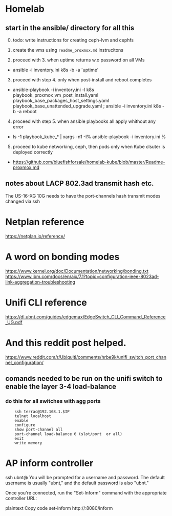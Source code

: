 # Homelab
## start in the ansible/ directory for all this
0. todo: write instructions for creating ceph-lvm and cephfs

1. create the vms using `readme_proxmox.md` instrucitons

2. proceed with 3. when uptime returns w.o password on all VMs
  - ansible -i inventory.ini k8s  -b -a 'uptime'

3. proceed with step 4. only when post-install and reboot completes
  - ansible-playbook -i inventory.ini -l k8s playbook_proxmox_vm_post_install.yaml playbook_base_packages_host_settings.yaml playbook_base_unattended_upgrade.yaml ; ansible -i inventory.ini k8s  -b -a reboot

4. proceed with step 5. when ansible playbooks all apply whithout any error
  - ls -1 playbook_kube_* | xargs -n1 -I% ansible-playbook -i inventory.ini  %

5. proceed to kube networking, ceph, then pods only when Kube clsuter is deployed correctly
  - https://github.com/bluefishforsale/homelab-kube/blob/master/Readme-proxmox.md

## notes about LACP 802.3ad transmit hash etc.
The US-16-XG 10G needs to have the port-channels hash transmit modes changed via ssh

# Netplan reference
https://netplan.io/reference/

# A word on bonding modes
https://www.kernel.org/doc/Documentation/networking/bonding.txt
https://www.ibm.com/docs/en/aix/7.1?topic=configuration-ieee-8023ad-link-aggregation-troubleshooting

# Unifi CLI reference
https://dl.ubnt.com/guides/edgemax/EdgeSwitch_CLI_Command_Reference_UG.pdf

# And this reddit post helped.
https://www.reddit.com/r/Ubiquiti/comments/hrbe9k/unifi_switch_port_channel_configuration/

## comands needed to be run on the unifi switch to enable the layer 3-4 load-balance
### do this for all switches with agg ports
```
    ssh terrac@192.168.1.$IP
    telnet localhost
    enable
    configure
    show port-channel all
    port-channel load-balance 6 (slot/port  or all)
    exit
    write memory

```





# AP inform controller
ssh ubnt@<AP-IP>
You will be prompted for a username and password. The default username is usually "ubnt," and the default password is also "ubnt."

Once you're connected, run the "Set-Inform" command with the appropriate controller URL:

plaintext
Copy code
set-inform http://<controller-IP>:8080/inform